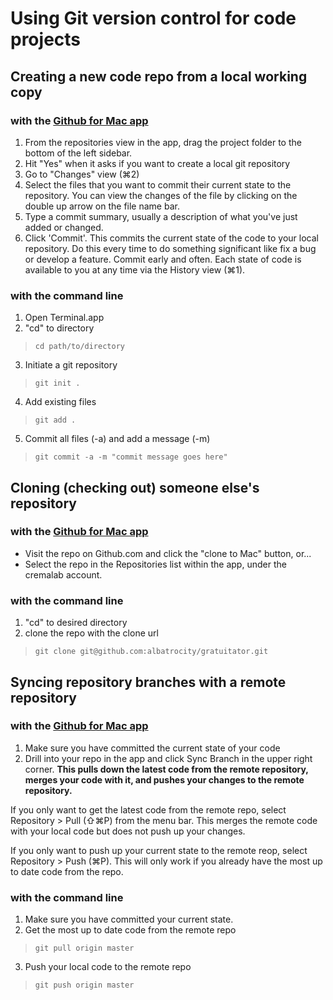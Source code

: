 # Using Git version control for code projects

## Creating a new code repo from a local working copy

### with the [Github for Mac app](http://mac.github.com/)

1. From the repositories view in the app, drag the project folder to the bottom of the left sidebar.
2. Hit "Yes" when it asks if you want to create a local git repository
3. Go to "Changes" view (⌘2)
4. Select the files that you want to commit their current state to the repository. You can view the changes of the file by clicking on the double up arrow on the file name bar.
5. Type a commit summary, usually a description of what you've just added or changed.
6. Click 'Commit'. This commits the current state of the code to your local repository. Do this every time to do something significant like fix a bug or develop a feature. Commit early and often. Each  state of code is available to you at any time via the History view (⌘1).

### with the command line

1. Open Terminal.app
2. "cd" to directory
>     cd path/to/directory

3. Initiate a git repository
>     git init .

4. Add existing files
>     git add .

5. Commit all files (-a) and add a message (-m)
>     git commit -a -m "commit message goes here"

## Cloning (checking out) someone else's repository

### with the [Github for Mac app](http://mac.github.com/)

* Visit the repo on Github.com and click the "clone to Mac" button, or...
* Select the repo in the Repositories list within the app, under the cremalab account.

### with the command line

1. "cd" to desired directory
2. clone the repo with the clone url
>     git clone git@github.com:albatrocity/gratuitator.git

## Syncing repository branches with a remote repository

### with the [Github for Mac app](http://mac.github.com/)

1. Make sure you have committed the current state of your code
2. Drill into your repo in the app and click Sync Branch in the upper right corner. **This pulls down the latest code from the remote repository, merges your code with it, and pushes your changes to the remote repository.**

If you only want to get the latest code from the remote repo, select Repository > Pull (⇧⌘P) from the menu bar. This merges the remote code with your local code but does not push up your changes. 

If you only want to push up your current state to the remote reop, select Repository > Push (⌘P). This will only work if you already have the most up to date code from the repo.

### with the command line

1. Make sure you have committed your current state.
2. Get the most up to date code from the remote repo
>     git pull origin master

3. Push your local code to the remote repo
>     git push origin master